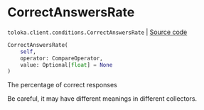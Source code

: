 # CorrectAnswersRate
`toloka.client.conditions.CorrectAnswersRate` | [Source code](https://github.com/Toloka/toloka-kit/blob/v0.1.25/src/client/conditions.py#L149)

```python
CorrectAnswersRate(
    self,
    operator: CompareOperator,
    value: Optional[float] = None
)
```

The percentage of correct responses


Be careful, it may have different meanings in different collectors.

